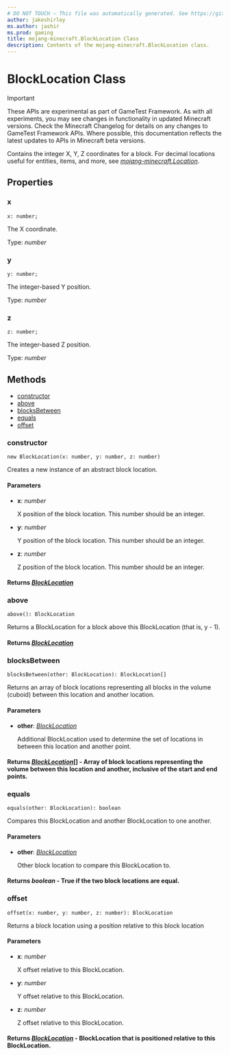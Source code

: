 ```yaml
---
# DO NOT TOUCH — This file was automatically generated. See https://github.com/Mojang/MinecraftScriptingApiDocsGenerator to modify descriptions, examples, etc.
author: jakeshirley
ms.author: jashir
ms.prod: gaming
title: mojang-minecraft.BlockLocation Class
description: Contents of the mojang-minecraft.BlockLocation class.
---
```

# BlockLocation Class
>[!IMPORTANT]
>These APIs are experimental as part of GameTest Framework. As with all experiments, you may see changes in functionality in updated Minecraft versions. Check the Minecraft Changelog for details on any changes to GameTest Framework APIs. Where possible, this documentation reflects the latest updates to APIs in Minecraft beta versions.

Contains the integer X, Y, Z coordinates for a block. For decimal locations useful for entities, items, and more, see [*mojang-minecraft.Location*](../mojang-minecraft/Location.md).

## Properties
### **x**
`x: number;`

The X coordinate.

Type: *number*


### **y**
`y: number;`

The integer-based Y position.

Type: *number*


### **z**
`z: number;`

The integer-based Z position.

Type: *number*



## Methods
- [constructor](#constructor)
- [above](#above)
- [blocksBetween](#blocksbetween)
- [equals](#equals)
- [offset](#offset)
  
### **constructor**
`
new BlockLocation(x: number, y: number, z: number)
`

Creates a new instance of an abstract block location.
#### **Parameters**
- **x**: *number*
  
  X position of the block location. This number should be an integer.
- **y**: *number*
  
  Y position of the block location. This number should be an integer.
- **z**: *number*
  
  Z position of the block location. This number should be an integer.

#### **Returns** [*BlockLocation*](BlockLocation.md)


### **above**
`
above(): BlockLocation
`

Returns a BlockLocation for a block above this BlockLocation (that is, y - 1).

#### **Returns** [*BlockLocation*](BlockLocation.md)


### **blocksBetween**
`
blocksBetween(other: BlockLocation): BlockLocation[]
`

Returns an array of block locations representing all blocks in the volume (cuboid) between this location and another location.
#### **Parameters**
- **other**: [*BlockLocation*](BlockLocation.md)
  
  Additional BlockLocation used to determine the set of locations in between this location and another point.

#### **Returns** [*BlockLocation*](BlockLocation.md)[] - Array of block locations representing the volume between this location and another, inclusive of the start and end points.


### **equals**
`
equals(other: BlockLocation): boolean
`

Compares this BlockLocation and another BlockLocation to one another.
#### **Parameters**
- **other**: [*BlockLocation*](BlockLocation.md)
  
  Other block location to compare this BlockLocation to.

#### **Returns** *boolean* - True if the two block locations are equal.


### **offset**
`
offset(x: number, y: number, z: number): BlockLocation
`

Returns a block location using a position relative to this block location
#### **Parameters**
- **x**: *number*
  
  X offset relative to this BlockLocation.
- **y**: *number*
  
  Y offset relative to this BlockLocation.
- **z**: *number*
  
  Z offset relative to this BlockLocation.

#### **Returns** [*BlockLocation*](BlockLocation.md) - BlockLocation that is positioned relative to this BlockLocation.



